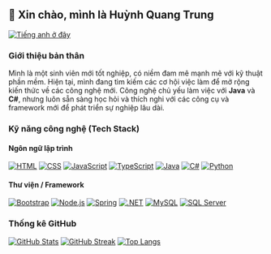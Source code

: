 ## 👋 Xin chào, mình là **Huỳnh Quang Trung**

[![Tiếng anh ở đây](https://img.shields.io/badge/Tiếng_anh_ở_đây!-bcdfff?style=for-the-badge&stype=for-the-badge&logoSize=40&label=English+is+here!&labelColor=3178C6)](./README-en.md)

### Giới thiệu bản thân

Mình là một sinh viên mới tốt nghiệp, có niềm đam mê mạnh mẽ với kỹ thuật phần mềm. Hiện tại, mình đang tìm kiếm các cơ hội việc làm để mở rộng kiến thức về các công nghệ mới. Công nghệ chủ yếu làm việc với **Java** và **C#**, nhưng luôn sẵn sàng học hỏi và thích nghi với các công cụ và framework mới để phát triển sự nghiệp lâu dài.

### Kỹ năng công nghệ (Tech Stack)

#### Ngôn ngữ lập trình

[![HTML](https://img.shields.io/badge/HTML5-E34F26?style=for-the-badge\&logo=html5\&logoColor=white)](https://developer.mozilla.org/en-US/docs/Web/HTML)
[![CSS](https://img.shields.io/badge/CSS3-1572B6?style=for-the-badge\&logo=css3\&logoColor=white)](https://developer.mozilla.org/en-US/docs/Web/CSS)
[![JavaScript](https://img.shields.io/badge/JavaScript-F7DF1E?style=for-the-badge\&logo=javascript\&logoColor=black)](https://developer.mozilla.org/en-US/docs/Web/JavaScript)
[![TypeScript](https://img.shields.io/badge/TypeScript-3178C6?style=for-the-badge\&logo=typescript\&logoColor=white)](https://www.typescriptlang.org/)
[![Java](https://img.shields.io/badge/Java-ED8B00?style=for-the-badge\&logo=openjdk\&logoColor=white)](https://www.java.com/)
[![C#](https://img.shields.io/badge/C%23-512BD4?style=for-the-badge\&logo=c-sharp\&logoColor=white)](https://learn.microsoft.com/en-us/dotnet/csharp/)
[![Python](https://img.shields.io/badge/Python-3776AB?style=for-the-badge\&logo=python\&logoColor=white)](https://www.python.org/)

#### Thư viện / Framework

[![Bootstrap](https://img.shields.io/badge/Bootstrap-7952B3?style=for-the-badge\&logo=bootstrap\&logoColor=white)](https://getbootstrap.com/)
[![Node.js](https://img.shields.io/badge/Node.js-339933?style=for-the-badge\&logo=nodedotjs\&logoColor=white)](https://nodejs.org)
[![Spring](https://img.shields.io/badge/Spring-6DB33F?style=for-the-badge\&logo=spring\&logoColor=white)](https://spring.io/)
[![.NET](https://img.shields.io/badge/.NET-512BD4?style=for-the-badge\&logo=dotnet\&logoColor=white)](https://dotnet.microsoft.com/)
[![MySQL](https://img.shields.io/badge/MySQL-4479A1?style=for-the-badge\&logo=mysql\&logoColor=white)](https://www.mysql.com/)
[![SQL Server](https://img.shields.io/badge/Microsoft_SQL_Server-CC2927?style=for-the-badge\&logo=microsoft-sql-server\&logoColor=white)](https://www.microsoft.com/en-us/sql-server)

### Thống kê GitHub

[![GitHub Stats](https://github-readme-stats.vercel.app/api?username=hqtrung01Yuk&show_icons=true&theme=tokyonight&locale=vi)](https://github.com/hqtrung01Yuk)
[![GitHub Streak](https://streak-stats.demolab.com?user=hqtrung01Yuk&theme=catppuccin-macchiato&hide_border=true&locale=vi)](https://streak-stats.demolab.com?user=hqtrung01Yuk&theme=catppuccin-macchiato&hide_border=true&locale=vi)
[![Top Langs](https://github-readme-stats.vercel.app/api/top-langs/?username=hqtrung01Yuk&theme=tokyonight&layout=compact&langs_count=6&exclude=html,css\&border_color=2e4058&locale=vi)](https://github.com/hqtrung01Yuk)
